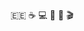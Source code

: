 <div align="center">
	<br>
	<br>
	<br>
	<br>
	<br>
	<br>
	🇪🇪 ☕️ 💻 🌇 🚀 🎬
	<br>
	<br>
	<br>
	<br>
	<br>
	<br>
</div>
